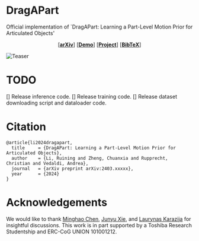 # DragAPart
Official implementation of `DragAPart: Learning a Part-Level Motion Prior for Articulated Objects'

<p align="center">
  [<a href=""><strong>arXiv</strong></a>]
  [<a href="https://huggingface.co/spaces/rayli/DragAPart"><strong>Demo</strong></a>]
  [<a href="https://dragapart.github.io/"><strong>Project</strong></a>]
  [<a href="#citation"><strong>BibTeX</strong></a>]
</p>

![Teaser](https://dragapart.github.io/resources/teaser.png)

# TODO
[] Release inference code.
[] Release training code.
[] Release dataset downloading script and dataloader code.

# Citation

```
@article{li2024dragapart,
  title     = {DragAPart: Learning a Part-Level Motion Prior for Articulated Objects},
  author    = {Li, Ruining and Zheng, Chuanxia and Rupprecht, Christian and Vedaldi, Andrea},
  journal   = {arXiv preprint arXiv:2403.xxxxx},
  year      = {2024}
}
```

# Acknowledgements
We would like to thank [Minghao Chen](https://silent-chen.github.io/), [Junyu Xie](https://scholar.google.com/citations?user=cDMqaTYAAAAJ&hl=en), and [Laurynas Karazija](https://karazijal.github.io/) for insightful discussions.
This work is in part supported by a Toshiba Research Studentship and ERC-CoG UNION 101001212.
